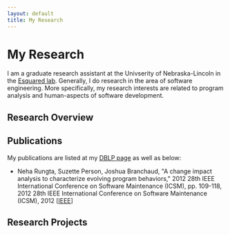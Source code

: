```yaml
---
layout: default
title: My Research
---
```


# My Research

I am a graduate research assistant at the Univserity of Nebraska-Lincoln in
the [Esquared lab](http://e2.unl.edu). Generally, I do research in the area
of software engineering. More specifically, my research interests are
related to program analysis and human-aspects of software development.

## Research Overview



## Publications

My publications are listed at my
[DBLP page](http://www.informatik.uni-trier.de/~ley/pers/hd/b/Branchaud:Joshua.html)
as well as below:

- Neha Rungta, Suzette Person, Joshua Branchaud, "A change impact analysis
  to characterize evolving program behaviors," 2012 28th IEEE International
  Conference on Software Maintenance (ICSM), pp. 109-118, 2012 28th IEEE
  International Conference on Software Maintenance (ICSM), 2012
  \[[IEEE](http://www.computer.org/csdl/proceedings/icsm/2012/2313/00/06405261-abs.html)\]

## Research Projects


